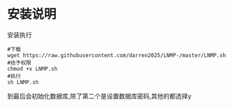 # 安装说明

安装执行

```
#下载
wget https://raw.githubusercontent.com/darren2025/LNMP-/master/LNMP.sh
#给予权限
chmod +x LNMP.sh
#执行
sh LNMP.sh
```

到最后会初始化数据库,除了第二个是设置数据库密码,其他的都选择y
